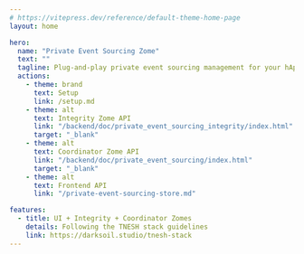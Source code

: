 ```yaml
---
# https://vitepress.dev/reference/default-theme-home-page
layout: home

hero:
  name: "Private Event Sourcing Zome"
  text: ""
  tagline: Plug-and-play private event sourcing management for your hApps
  actions:
    - theme: brand
      text: Setup
      link: /setup.md
    - theme: alt
      text: Integrity Zome API
      link: "/backend/doc/private_event_sourcing_integrity/index.html"
      target: "_blank"
    - theme: alt
      text: Coordinator Zome API
      link: "/backend/doc/private_event_sourcing/index.html"
      target: "_blank"
    - theme: alt
      text: Frontend API
      link: "/private-event-sourcing-store.md"

features:
  - title: UI + Integrity + Coordinator Zomes
    details: Following the TNESH stack guidelines
    link: https://darksoil.studio/tnesh-stack
---
```

